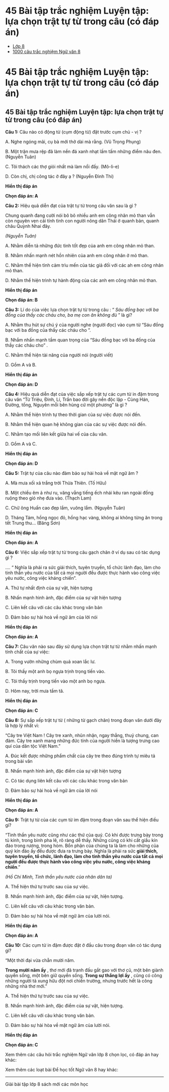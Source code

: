 # 45 Bài tập trắc nghiệm Luyện tập: lựa chọn trật tự từ trong câu (có đáp án)

  * [Lớp 8](https://vietjack.com/series/lop-8.jsp)
  * [1000 câu trắc nghiệm Ngữ văn 8](https://vietjack.com/ngu-van-8/trac-nghiem-ngu-van-lop-8.jsp)



# 45 Bài tập trắc nghiệm Luyện tập: lựa chọn trật tự từ trong câu (có đáp án)

## 45 Bài tập trắc nghiệm Luyện tập: lựa chọn trật tự từ trong câu (có đáp án)

**Câu 1:** Câu nào có động từ (cụm động từ) đặt trước cụm chủ - vị ? 

A. Nghe ngóng mãi, cụ bà mới thở dài mà rằng. (Vũ Trọng Phụng)

B. Một trận mưa rệp đã làm nền đá xanh nhạt lấm tấm những điểm nâu đen. (Nguyễn Tuân)

C. Tôi thách các thợ giỏi nhất mà làm nổi đấy. (Mô-li-e)

D. Còn chị, chị công tác ở đây ạ ? (Nguyễn Đình Thi)

**Hiển thị đáp án**

**Chọn đáp án: A**

**Câu 2:** Hiệu quả diễn đạt của trật tự từ trong câu văn sau là gì ? 

Chung quanh đang cười nói bô bô nhiều anh em công nhân mỏ than vẫn còn nguyên vẹn cái tính tình con người nông dân Thái ở quanh bản, quanh châu Quỳnh Nhai đây.

_(Nguyễn Tuân)_

A. Nhằm diễn tả những đức tình tốt đẹp của anh em công nhân mỏ than.

B. Nhằm nhấn mạnh nét hồn nhiên của anh em công nhân ở mỏ than.

C. Nhằm thể hiện tình cảm trìu mến của tác giả đối với các ah em công nhân mỏ than.

D. Nhằm thể hiện trình tự hành động của các anh em công nhân mỏ than.

**Hiển thị đáp án**

**Chọn đáp án: B**

**Câu 3:** Lí do của việc lựa chọn trật tự từ trong câu : “ _Sáu đồng bạc với ba đồng của thầy các cháu cho, ba mẹ con ăn không đủ_ ” là gì? 

A. Nhằm thu hút sự chú ý của người nghe (người đọc) vào cụm từ “Sáu đồng bạc với ba đồng của thầy các cháu cho ”.

B. Nhắm nhấn mạnh tầm quan trọng của “Sáu đồng bạc với ba đồng của thầy các cháu cho” .

C. Nhằm thể hiện tài năng của người nói (người viết)

D. Gồm A và B.

**Hiển thị đáp án**

**Chọn đáp án: D**

**Câu 4:** Hiệu quả diễn đạt của việc sắp xếp trật tự các cụm từ in đậm trong câu văn “Từ Triệu, Đinh, Lí, Trần bao đời gây nền độc lập - Cùng Hán, Đường, tống, Nguyên mỗi bên hùng cứ một phương” là gì ? 

A. Nhằm thể hiện trình tự theo thời gian của sự việc được nói đến.

B. Nhằm thể hiện quan hệ không gian của các sự việc được nói đến.

C. Nhằm tạo mối liên kết giữa hai vế của câu văn.

D. Gồm A và C.

**Hiển thị đáp án**

**Chọn đáp án: D**

**Câu 5:** Trật tự của câu nào đảm bảo sự hài hoà về mặt ngữ âm ?

A. Mà mưa xối xả trắng trời Thừa Thiên. (Tố Hữu)

B. Một chiều êm ả như ru, văng vẳng tiếng ếch nhái kêu ran ngoài đồng ruộng theo gió nhẹ đưa vào. (Thạch Lam)

C. Chữ ông Huấn cao đẹp lắm, vuông lắm. (Nguyễn Tuân)

D. Tháng Tám, hồng ngọc đỏ, hồng hạc vàng, không ai không từng ăn trong tết Trung thu... (Băng Sơn)

**Hiển thị đáp án**

**Chọn đáp án: A**

**Câu 6:** Việc sắp xếp trật tự từ trong câu gạch chân ở ví dụ sau có tác dụng gì ? 

…. “ Nghĩa là phải ra sức giải thích, tuyên truyền, tổ chức lãnh đạo, làm cho tinh thần yêu nước của tất cả mọi người đều được thực hành vào công việc yêu nước, công việc kháng chiến”.

A. Thứ tự nhất định của sự vật, hiện tượng

B. Nhấn mạnh hình ảnh, đặc điểm của sự vật hiện tượng

C. Liên kết câu với các câu khác trong văn bản 

D. Đảm bảo sự hài hoà về ngữ âm của lời nói

**Hiển thị đáp án**

**Chọn đáp án: A**

**Câu 7:** Câu văn nào sau đây sử dụng lựa chọn trật tự từ nhằm nhấn mạnh tính chất của sự việc: 

A. Trong vườn những chùm quả xoan lắc lư.

B. Tôi thấy một anh bọ ngựa trịnh trọng tiến vào.

C. Tôi thấy trịnh trọng tiến vào một anh bọ ngựa. 

D. Hôm nay, trời mưa tầm tã.

**Hiển thị đáp án**

**Chọn đáp án: C**

**Câu 8:** Sự sắp xếp trật tự từ ( những từ gạch chân) trong đoạn văn dưới đây là hợp lý nhất vì: 

“Cây tre Việt Nam ! Cây tre xanh, nhũn nhặn, ngay thẳng, thuỷ chung, can đảm. Cây tre xanh mang những đức tính của người hiền là tượng trưng cao quí của dân tộc Việt Nam.”

A. Đúc kết được những phẩm chất của cây tre theo đúng trình tự miêu tả trong bài văn

B. Nhấn mạnh hình ảnh, đặc điểm của sự vật hiện tượng

C. Có tác dụng liên kết câu với các câu khác trong văn bản 

D. Đảm bảo sự hài hoà về ngữ âm của lời nói

**Hiển thị đáp án**

**Chọn đáp án: A**

**Câu 9:** Trật tự từ của các cụm từ im đậm trong đoạn văn sau thể hiện điều gì? 

“Tinh thần yêu nước cũng như các thứ của quý. Có khi được trưng bày trong tủ kính, trong bình pha lê, rõ ràng dễ thấy. Những cũng có khi cất giấu kín đáo trong rương, trong hòm. Bổn phận của chúng ta là làm cho những của quý kín đáo ấy đều được đưa ra trưng bày. Nghĩa là phải ra sức **giải thích, tuyên truyền, tổ chức, lãnh đạo, làm cho tinh thần yêu nước của tất cả mọi người đều được thực hành vào công việc yêu nước, công việc kháng chiến**.”

_(Hồ Chí Minh, Tinh thần yêu nước của nhân dân ta)_

A. Thể hiện thứ tự trước sau của sự việc.

B. Nhấn mạnh hình ảnh, đặc điểm của sự vật, hiện tượng.

C. Liên kết câu với câu khác trong văn bản.

D. Đảm bảo sự hài hòa về mặt ngữ âm của lười nói.

**Hiển thị đáp án**

**Chọn đáp án: A**

**Câu 10:** Các cụm từ in đậm được đặt ở đầu câu trong đoạn văn có tác dụng gì? 

“Một thời đại vừa chẵn mười năm.

**Trong mười năm ấy** , thơ mới đã tranh đấu gắt gao với thơ cũ, một bên giành quyền sống, một bên giữ quyền sống. **Trong sự thắng lợi ấy** , cũng có công những người tả xung hữu đột nơi chiến trường, nhưng trước hết là công những nhà thơ mới.”

A. Thể hiện thứ tự trước sau của sự việc.

B. Nhấn mạnh hình ảnh, đặc điểm của sự vật, hiện tượng.

C. Liên kết câu với câu khác trong văn bản.

D. Đảm bảo sự hài hòa về mặt ngữ âm của lười nói.

**Hiển thị đáp án**

**Chọn đáp án: C**

Xem thêm các câu hỏi trắc nghiệm Ngữ văn lớp 8 chọn lọc, có đáp án hay khác:

Xem thêm các loạt bài Để học tốt Ngữ văn 8 hay khác:

* * *

Giải bài tập lớp 8 sách mới các môn học
